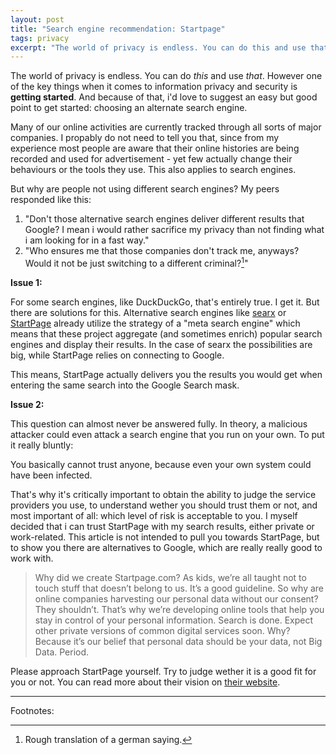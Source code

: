```yaml
---
layout: post
title: "Search engine recommendation: Startpage"
tags: privacy
excerpt: "The world of privacy is endless. You can do this and use that. However one of the key things when it comes to information privacy and security is getting started. And because of that, i'd love to suggest an easy but good point to get started: choosing an alternate search engine."
---
```


The world of privacy is endless. You can do _this_ and use _that_. However one of the key things when it comes to information privacy and security is **getting started**. And because of that, i'd love to suggest an easy but good point to get started: choosing an alternate search engine.

Many of our online activities are currently tracked through all sorts of major companies. I propably do not need to tell you that, since from my experience most people are aware that their online histories are being recorded and used for advertisement - yet few actually change their behaviours or the tools they use. This also applies to search engines.

But why are people not using different search engines? My peers responded like this:

1. "Don't those alternative search engines deliver different results that Google? I mean i would rather sacrifice my privacy than not finding what i am looking for in a fast way."
1. "Who ensures me that those companies don't track me, anyways? Would it not be just switching to a different criminal?[^1]"

**Issue 1:**

For some search engines, like DuckDuckGo, that's entirely true. I get it. But there are solutions for this. Alternative search engines like [searx](https://searx.me) or [StartPage](https://startpage.com) already utilize the strategy of a "meta search engine" which means that these project aggregate (and sometimes enrich) popular search engines and display their results. In the case of searx the possibilities are big, while StartPage relies on connecting to Google.

This means, StartPage actually delivers you the results you would get when entering the same search into the Google Search mask.

**Issue 2:**

This question can almost never be answered fully. In theory, a malicious attacker could even attack a search engine that you run on your own. To put it really bluntly: 

You basically cannot trust anyone, because even your own system could have been infected.

That's why it's critically important to obtain the ability to judge the service providers you use, to understand wether you should trust them or not, and most important of all: which level of risk is acceptable to you. I myself decided that i can trust StartPage with my search results, either private or work-related. This article is not intended to pull you towards StartPage, but to show you there are alternatives to Google, which are really really good to work with. 

> Why did we create Startpage.com? 
As kids, we’re all taught not to touch stuff that doesn’t belong to us. It’s a good guideline. So why are online companies harvesting our personal data without our consent? They shouldn’t. That’s why we’re developing online tools that help you stay in control of your personal information. Search is done. Expect other private versions of common digital services soon. Why?  Because it’s our belief that personal data should be your data, not Big Data. Period. 

Please approach StartPage yourself. Try to judge wether it is a good fit for you or not. You can read more about their vision on [their website](https://www.startpage.com/).



---
Footnotes:

[^1]: Rough translation of a german saying.